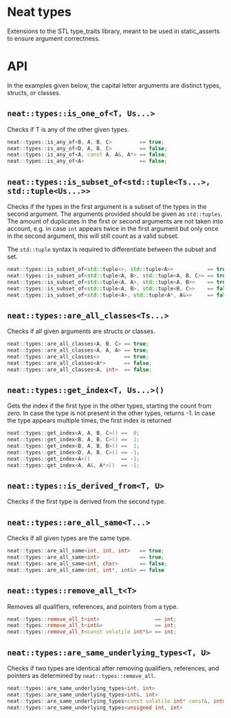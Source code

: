 # Neat types

Extensions to the STL type_traits library, meant to be used in static_asserts to ensure argument correctness.

# API

In the examples given below, the capital letter arguments are distinct types, structs, or classes.

## `neat::types::is_one_of<T, Us...>`

Checks if T is any of the other given types.

```C++
neat::types::is_any_of<B, A, B, C>         == true;
neat::types::is_any_of<D, A, B, C>         == false;
neat::types::is_any_of<A, const A, A&, A*> == false;
neat::types::is_any_of<A>                  == false;
```

## `neat::types::is_subset_of<std::tuple<Ts...>, std::tuple<Us...>>`

Checks if the types in the first argument is a subset of the types in the second argument. The arguments provided should be given as `std::tuples`. The amount of duplicates in the first or second arguments are not taken into account, e.g. in case `int` appears twice in the first argument but only once in the second argument, this will still count as a valid subset.

The `std::tuple` syntax is required to differentiate between the subset and set.

```C++
neat::types::is_subset_of<std::tuple<>, std::tuple<A>>           == true;
neat::types::is_subset_of<std::tuple<A, B>, std::tuple<A, B, C>> == true;
neat::types::is_subset_of<std::tuple<A, A>, std::tuple<A, B>>    == true;
neat::types::is_subset_of<std::tuple<A, B>, std::tuple<B, C>>    == false;
neat::types::is_subset_of<std::tuple<A>, std::tuple<A*, A&>>     == false;
```

## `neat::types::are_all_classes<Ts...>`

Checks if all given arguments are structs or classes.

```C++
neat::types::are_all_classes<A, B, C> == true;
neat::types::are_all_classes<A, A, A> == true;
neat::types::are_all_classes<>        == true;
neat::types::are_all_classes<A*>      == false;
neat::types::are_all_classes<A, int>  == false;
```

## `neat::types::get_index<T, Us...>()`

Gets the index if the first type in the other types, starting the count from zero. In case the type is not present in the other types, returns -1. In case the type appears multiple times, the first index is returned

```C++
neat::types::get_index<A, A, B, C>() ==  0;
neat::types::get_index<B, A, B, C>() ==  1;
neat::types::get_index<B, A, B, B>() ==  1;
neat::types::get_index<D, A, B, C>() == -1;
neat::types::get_index<A>()          == -1;
neat::types::get_index<A, A&, A*>()  == -1;
```

## `neat::types::is_derived_from<T, U>`

Checks if the first type is derived from the second type.

## `neat::types::are_all_same<T...>`

Checks if all given types are the same type.

```C++
neat::types::are_all_same<int, int, int>   == true;
neat::types::are_all_same<int>             == true;
neat::types::are_all_same<int, char>       == false;
neat::types::are_all_same<int, int*, int&> == false
```

## `neat::types::remove_all_t<T>`

Removes all qualifiers, references, and pointers from a type.

```C++
neat::types::remove_all_t<int>                  == int;
neat::types::remove_all_t<int&>                 == int;
neat::types::remove_all_t<const volatile int*&> == int;
```

## `neat::types::are_same_underlying_types<T, U>`

Checks if two types are identical after removing qualifiers, references, and pointers as determined by `neat::types::remove_all`.

```C++
neat::types::are_same_underlying_types<int, int>                         == true;
neat::types::are_same_underlying_types<int&, int>                        == true;
neat::types::are_same_underlying_types<const volatile int* const&, int&> == true;
neat::types::are_same_underlying_types<unsigned int, int>                == false;
```